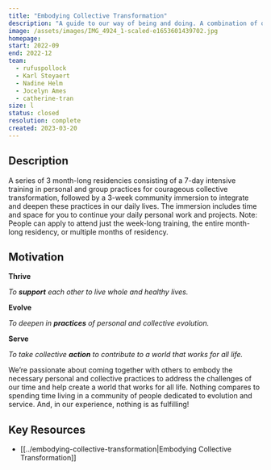 ```yaml
---
title: "Embodying Collective Transformation"
description: "A guide to our way of being and doing. A combination of our playbook and our concrete envisioning of how pioneering Life Itself aligned communities operate."
image: /assets/images/IMG_4924_1-scaled-e1653601439702.jpg
homepage:
start: 2022-09
end: 2022-12
team:
  - rufuspollock
  - Karl Steyaert
  - Nadine Helm
  - Jocelyn Ames
  - catherine-tran
size: l
status: closed
resolution: complete
created: 2023-03-20
---
```


## Description

A series of 3 month-long residencies consisting of a 7-day intensive training in personal and group practices for courageous collective transformation, followed by a 3-week community immersion to integrate and deepen these practices in our daily lives. The immersion includes time and space for you to continue your daily personal work and projects. Note: People can apply to attend just the week-long training, the entire month-long residency, or multiple months of residency.

## Motivation

**Thrive**

_To_ **_support_** _each other to live whole and healthy lives._

**Evolve**

_To deepen in_ **_practices_** _of personal and collective evolution._

**Serve**

_To take collective_ **_action_** _to contribute to a world that works for all life._

We’re passionate about coming together with others to embody the necessary personal and collective practices to address the challenges of our time and help create a world that works for all life. Nothing compares to spending time living in a community of people dedicated to evolution and service. And, in our experience, nothing is as fulfilling!

## Key Resources

- [[../embodying-collective-transformation|Embodying Collective Transformation]]

